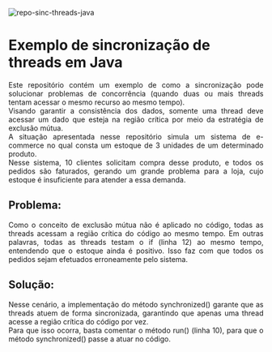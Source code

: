 ![repo-sinc-threads-java](https://github.com/user-attachments/assets/e074d3e4-46ba-4242-aa76-4ae486ce8c97)

<h1>Exemplo de sincronização de threads em Java</h1>

<p align="justify">Este repositório contém um exemplo de como a sincronização pode solucionar problemas de concorrência (quando duas ou mais threads tentam acessar o mesmo recurso ao mesmo tempo).<br/>
Visando garantir a consistência dos dados, somente uma thread deve acessar um dado que esteja na região crítica por meio da estratégia de exclusão mútua.<br/>
A situação apresentada nesse repositório simula um sistema de e-commerce no qual consta um estoque de 3 unidades de um determinado produto.<br/>
Nesse sistema, 10 clientes solicitam compra desse produto, e todos os pedidos são faturados, gerando um grande problema para a loja, cujo estoque é insuficiente para atender a essa demanda.</p>

<h2>Problema:</h2>
<p align="justify">Como o conceito de exclusão mútua não é aplicado no código, todas as threads acessam a região crítica do código ao mesmo tempo. Em outras palavras, todas as threads testam o if (linha 12) ao mesmo tempo, entendendo que o estoque ainda é positivo. Isso faz com que todos os pedidos sejam efetuados erroneamente pelo sistema.</p>

<h2>Solução:</h2>
<p align="justify">Nesse cenário, a implementação do método synchronized() garante que as threads atuem de forma sincronizada, garantindo que apenas uma thread acesse a região crítica do código por vez.<br/>
Para que isso ocorra, basta comentar o método run() (linha 10), para que o método synchronized() passe a atuar no código.</p><br/>
